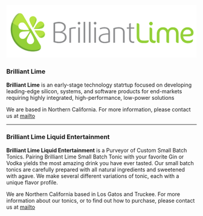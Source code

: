 ![Brilliant Lime](Logo_Horizontal_Transparent.png)

### Brilliant Lime

**Brilliant Lime** is an early-stage technology statrtup focused on developing leading-edge silicon, systems, and software products for end-markets requiring highly integrated, high-performance, low-power solutions

We are based in Northern California. For more information, please contact us at [mailto](mailto:info@brilliantlime.com)

---

### Brilliant Lime Liquid Entertainment

**Brilliant Lime Liquid Entertainment** is a Purveyor of Custom Small Batch Tonics. Pairing Brilliant Lime Small Batch Tonic with your favorite Gin or Vodka yields the most amazing drink you have ever tasted. Our small batch tonics are carefully prepared with all natural ingredients and sweetened with agave. We make several different variations of tonic, each with a unique flavor profile.

We are Northern California based in Los Gatos and Truckee. For more information about our tonics, or to find out how to purchase, please contact us at [mailto](mailto:tonic@brilliantlime.com)
